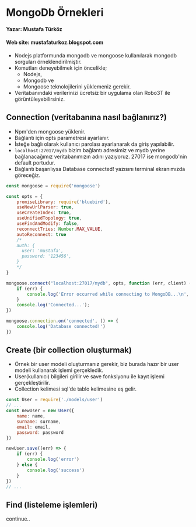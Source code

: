 # MongoDb Örnekleri
#### Yazar: Mustafa Türköz
#### Web site: mustafaturkoz.blogspot.com

- Nodejs platformunda mongodb ve mongoose kullanılarak mongodb sorguları örneklendirilmiştir.
- Komutları deneyebilmek için öncelikle;
    - Nodejs,
    - Mongodb ve
    - Mongoose teknolojilerini yüklemeniz gerekir.
- Veritabanındaki verilerinizi ücretsiz bir uygulama olan Robo3T ile görüntüleyebilirsiniz.

## Connection (veritabanına nasıl bağlanırız?)
- Npm'den mongoose yüklenir.
- Bağlantı için opts parametresi ayarlanır.
- İsteğe bağlı olarak kullanıcı parolası ayarlanarak da giriş yapılabilir.
- `localhost:27017/mydb` bizim bağlantı adresimiz ve mydb yerine bağlanacağımız veritabanımızın adını yazıyoruz. 27017 ise mongodb'nin default portudur.
- Bağlantı başarılıysa Database connected! yazısını terminal ekranımızda göreceğiz.
```javascript
const mongoose = require('mongoose')

const opts = {
    promiseLibrary: require('bluebird'),
    useNewUrlParser: true,
    useCreateIndex: true,
    useUnifiedTopology: true,
    useFindAndModify: false,
    reconnectTries: Number.MAX_VALUE,
    autoReconnect: true
    /*
    auth: {
      user: 'mustafa',
      password: '123456',
    }
    */
}

mongoose.connect("localhost:27017/mydb", opts, function (err, client) {
    if (err) {
        console.log('Error occurred while connecting to MongoDB...\n', err);
    }
    console.log('Connected...');
})

mongoose.connection.on('connected', () => {
    console.log('Database connected!')
})
```

## Create (bir collection oluşturmak)
- Örnek bir user modeli oluşturmanız gerekir, biz burada hazır bir user modeli kullanarak işlemi gerçekledik.
- User(kullanıcı) bilgileri girilir ve save fonksiyonu ile kayıt işlemi gerçekleştirilir.
- Collection kelimesi sql'de tablo kelimesine eş gelir.
```javascript
const User = require('./models/user')
// ...
const newUser = new User({
    name: name,
    surname: surname,
    email: email,
    password: password
})

newUser.save((err) => {
    if (err) {
        console.log('error')
    } else {
        console.log('success')
    }
})
// ...
```

## Find (listeleme işlemleri)
continue..

